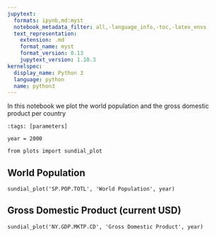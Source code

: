 ```yaml
---
jupytext:
  formats: ipynb,md:myst
  notebook_metadata_filter: all,-language_info,-toc,-latex_envs
  text_representation:
    extension: .md
    format_name: myst
    format_version: 0.13
    jupytext_version: 1.10.3
kernelspec:
  display_name: Python 3
  language: python
  name: python3
---
```


In this notebook we plot the world population and the gross domestic product per country

```{code-cell} ipython3
:tags: [parameters]

year = 2000
```

```{code-cell} ipython3
from plots import sundial_plot
```

## World Population

```{code-cell} ipython3
sundial_plot('SP.POP.TOTL', 'World Population', year)
```

## Gross Domestic Product (current USD)

```{code-cell} ipython3
sundial_plot('NY.GDP.MKTP.CD', 'Gross Domestic Product', year)
```
